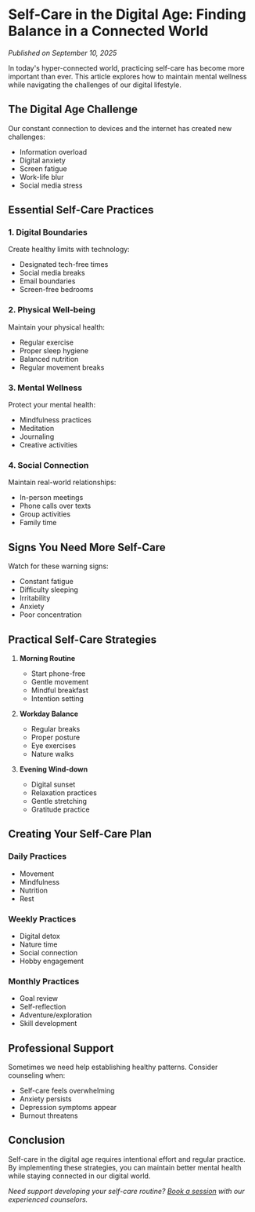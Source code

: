 # Self-Care in the Digital Age: Finding Balance in a Connected World

*Published on September 10, 2025*

In today's hyper-connected world, practicing self-care has become more important than ever. This article explores how to maintain mental wellness while navigating the challenges of our digital lifestyle.

## The Digital Age Challenge

Our constant connection to devices and the internet has created new challenges:
- Information overload
- Digital anxiety
- Screen fatigue
- Work-life blur
- Social media stress

## Essential Self-Care Practices

### 1. Digital Boundaries
Create healthy limits with technology:
- Designated tech-free times
- Social media breaks
- Email boundaries
- Screen-free bedrooms

### 2. Physical Well-being
Maintain your physical health:
- Regular exercise
- Proper sleep hygiene
- Balanced nutrition
- Regular movement breaks

### 3. Mental Wellness
Protect your mental health:
- Mindfulness practices
- Meditation
- Journaling
- Creative activities

### 4. Social Connection
Maintain real-world relationships:
- In-person meetings
- Phone calls over texts
- Group activities
- Family time

## Signs You Need More Self-Care

Watch for these warning signs:
- Constant fatigue
- Difficulty sleeping
- Irritability
- Anxiety
- Poor concentration

## Practical Self-Care Strategies

1. **Morning Routine**
   - Start phone-free
   - Gentle movement
   - Mindful breakfast
   - Intention setting

2. **Workday Balance**
   - Regular breaks
   - Proper posture
   - Eye exercises
   - Nature walks

3. **Evening Wind-down**
   - Digital sunset
   - Relaxation practices
   - Gentle stretching
   - Gratitude practice

## Creating Your Self-Care Plan

### Daily Practices
- Movement
- Mindfulness
- Nutrition
- Rest

### Weekly Practices
- Digital detox
- Nature time
- Social connection
- Hobby engagement

### Monthly Practices
- Goal review
- Self-reflection
- Adventure/exploration
- Skill development

## Professional Support

Sometimes we need help establishing healthy patterns. Consider counseling when:
- Self-care feels overwhelming
- Anxiety persists
- Depression symptoms appear
- Burnout threatens

## Conclusion

Self-care in the digital age requires intentional effort and regular practice. By implementing these strategies, you can maintain better mental health while staying connected in our digital world.

*Need support developing your self-care routine? [Book a session](#book) with our experienced counselors.*
